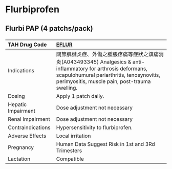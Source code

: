 # Flurbiprofen

## Flurbi PAP (4 patchs/pack)

##### 

| TAH Drug Code      | [EFLUR](https://www.tahsda.org.tw/drugs/hissearch.php?drug_code=EFLUR)                                                                                                                                         |
|:-------------------|:---------------------------------------------------------------------------------------------------------------------------------------------------------------------------------------------------------------|
| Indications        | 關節肌腱炎症、外傷之腫脹疼痛等症狀之鎮痛消炎(A043493345) Analgesics & anti-inflammatory for arthrosis deformans, scapulohumural periarthritis, tenosynovitis, perimyositis, muscle pain, post-trauma swelling. |
| Dosing             | Apply 1 patch daily.                                                                                                                                                                                           |
| Hepatic Impairment | Dose adjustment not necessary                                                                                                                                                                                  |
| Renal Impairment   | Dose adjustment not necessary                                                                                                                                                                                  |
| Contraindications  | Hypersensitivity to flurbiprofen.                                                                                                                                                                              |
| Adverse Effects    | Local irritation                                                                                                                                                                                               |
| Pregnancy          | Human Data Suggest Risk in 1st and 3Rd Trimesters                                                                                                                                                              |
| Lactation          | Compatible                                                                                                                                                                                                     |

